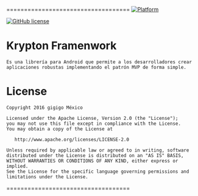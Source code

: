 ===================================
[![Platform](https://img.shields.io/badge/platform-android-green.svg)](http://developer.android.com/index.html)


[![GitHub license](https://img.shields.io/badge/license-MIT-blue.svg)](https://raw.githubusercontent.com/Gigigo-Android-Devs/kripton/master/LICENSE)

# Krypton Framenwork
```
Es una librería para Android que permite a los desarrolladores crear aplicaciones robustas implementando el patrón MVP de forma simple.
```

# License
```
Copyright 2016 gigigo México

Licensed under the Apache License, Version 2.0 (the "License");
you may not use this file except in compliance with the License.
You may obtain a copy of the License at

   http://www.apache.org/licenses/LICENSE-2.0

Unless required by applicable law or agreed to in writing, software
distributed under the License is distributed on an "AS IS" BASIS,
WITHOUT WARRANTIES OR CONDITIONS OF ANY KIND, either express or implied.
See the License for the specific language governing permissions and
limitations under the License.
```

===================================
